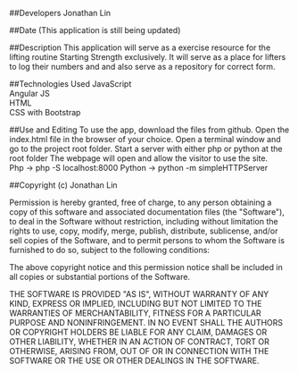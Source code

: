 ##Developers
Jonathan Lin

##Date
(This application is still being updated)



##Description
This application will serve as a exercise resource for the lifting routine Starting Strength exclusively. It will serve as a place for lifters to log their numbers and and also serve as a repository for correct form.

##Technologies Used
JavaScript
<br>
Angular JS
<br>
HTML
<br>
CSS with Bootstrap
<br>

##Use and Editing
To use the app, download the files from github. Open the index.html file in the browser of your choice. Open a terminal window and go to the project root folder. Start a server with either php or python at the root folder The webpage will open and allow the visitor to use the site.
<br>
Php -> php -S localhost:8000
Python -> python -m simpleHTTPServer

##Copyright (c) Jonathan Lin

Permission is hereby granted, free of charge, to any person obtaining a copy
of this software and associated documentation files (the "Software"), to deal
in the Software without restriction, including without limitation the rights
to use, copy, modify, merge, publish, distribute, sublicense, and/or sell
copies of the Software, and to permit persons to whom the Software is
furnished to do so, subject to the following conditions:

The above copyright notice and this permission notice shall be included in
all copies or substantial portions of the Software.

THE SOFTWARE IS PROVIDED "AS IS", WITHOUT WARRANTY OF ANY KIND, EXPRESS OR
IMPLIED, INCLUDING BUT NOT LIMITED TO THE WARRANTIES OF MERCHANTABILITY,
FITNESS FOR A PARTICULAR PURPOSE AND NONINFRINGEMENT. IN NO EVENT SHALL THE
AUTHORS OR COPYRIGHT HOLDERS BE LIABLE FOR ANY CLAIM, DAMAGES OR OTHER
LIABILITY, WHETHER IN AN ACTION OF CONTRACT, TORT OR OTHERWISE, ARISING FROM,
OUT OF OR IN CONNECTION WITH THE SOFTWARE OR THE USE OR OTHER DEALINGS IN
THE SOFTWARE.
